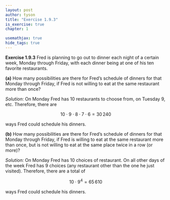```yaml
---
layout: post
author: tyson
title: "Exercise 1.9.3"
is_exercise: true
chapter: 1

usemathjax: true
hide_tags: true
---
```



**Exercise 1.9.3** Fred is planning to go out to dinner each night of a certain
week, Monday through Friday, with each dinner being at one of his ten favorite
restaurants.

**(a)** How many possibilities are there for Fred’s schedule of dinners for that
Monday through Friday, if Fred is not willing to eat at the same restaurant
more than once?

*Solution*:
On Monday Fred has 10 restaurants to choose from, on Tuesday 9, etc.
Therefore, there are

$$
10 \cdot 9 \cdot 8 \cdot 7 \cdot 6 = 30\,240
$$

ways Fred could schedule his dinners.

**(b)** How many possibilities are there for Fred’s schedule of dinners for that
Monday through Friday, if Fred is willing to eat at the same restaurant more
than once, but is not willing to eat at the same place twice in a row (or more)?

*Solution:*
On Monday Fred has 10 choices of restaurant. On all other days of the
week Fred has 9 choices (any restaurant other than the one he just visited).
Therefore, there are a total of

$$
10 \cdot 9^4 = 65\,610
$$

ways Fred could schedule his dinners.
